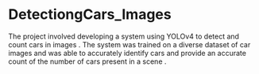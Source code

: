 # DetectiongCars_Images
The project involved developing a system using YOLOv4 to detect and count cars in images . The system was trained on a diverse dataset of car images and was able to accurately identify cars and provide an accurate count of the number of cars present in a scene .
